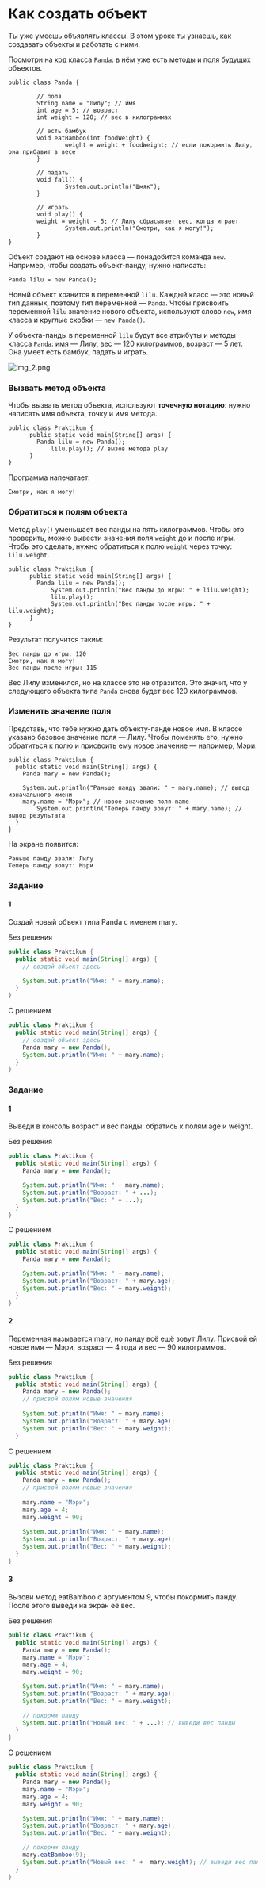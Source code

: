 # Как создать объект

Ты уже умеешь объявлять классы. В этом уроке ты узнаешь, как создавать объекты и работать с ними.

Посмотри на код класса `Panda`: в нём уже есть методы и поля будущих объектов.

```
public class Panda {

        // поля
        String name = "Лилу"; // имя
        int age = 5; // возраст
        int weight = 120; // вес в килограммах

        // есть бамбук
        void eatBamboo(int foodWeight) { 
                weight = weight + foodWeight; // если покормить Лилу, она прибавит в весе
        } 

        // падать
        void fall() {
                System.out.println("Шмяк");
        }

        // играть
        void play() { 
        weight = weight - 5; // Лилу сбрасывает вес, когда играет
                System.out.println("Смотри, как я могу!");
        }
} 
```

Объект создают на основе класса — понадобится команда `new`. Например, чтобы создать объект-панду, нужно написать:

```
Panda lilu = new Panda(); 
```

Новый объект хранится в переменной `lilu`. Каждый класс — это новый тип данных, поэтому тип переменной — `Panda`. Чтобы присвоить переменной `lilu` значение нового объекта, используют слово `new`, имя класса и круглые скобки — `new Panda()`.

У объекта-панды в переменной `lilu` будут все атрибуты и методы класса `Panda`: имя — Лилу, вес — 120 килограммов, возраст — 5 лет. Она умеет есть бамбук, падать и играть.

![img_2.png](img%2Fimg_2.png)

### Вызвать метод объекта

Чтобы вызвать метод объекта, используют **точечную нотацию**: нужно написать имя объекта, точку и имя метода.

```
public class Praktikum {
      public static void main(String[] args) {
        Panda lilu = new Panda(); 
            lilu.play(); // вызов метода play
      }
} 
```

Программа напечатает:

```
Смотри, как я могу!
```

### Обратиться к полям объекта

Метод `play()` уменьшает вес панды на пять килограммов. Чтобы это проверить, можно вывести значения поля `weight` до и после игры. Чтобы это сделать, нужно обратиться к полю `weight` через точку: `lilu.weight`.

```
public class Praktikum {
      public static void main(String[] args) {
        Panda lilu = new Panda();
            System.out.println("Вес панды до игры: " + lilu.weight);
            lilu.play();
            System.out.println("Вес панды после игры: " + lilu.weight);
      }
} 
```

Результат получится таким:

```
Вес панды до игры: 120
Смотри, как я могу!
Вес панды после игры: 115 
```

Вес Лилу изменился, но на классе это не отразится. Это значит, что у следующего объекта типа `Panda` снова будет вес 120 килограммов.

### Изменить значение поля

Представь, что тебе нужно дать объекту-панде новое имя. В классе указано базовое значение поля — Лилу. Чтобы поменять его, нужно обратиться к полю и присвоить ему новое значение — например, Мэри:

```
public class Praktikum {
  public static void main(String[] args) {
    Panda mary = new Panda();

    System.out.println("Раньше панду звали: " + mary.name); // вывод изначального имени
    mary.name = "Мэри"; // новое значение поля name
        System.out.println("Теперь панду зовут: " + mary.name); // вывод результата
  }
} 
```

На экране появится:

```
Раньше панду звали: Лилу
Теперь панду зовут: Мэри 
```

### Задание
#### 1
Создай новый объект типа Panda c именем mary.

Без решения
```java
public class Praktikum {
  public static void main(String[] args) {
    // создай объект здесь

    System.out.println("Имя: " + mary.name);
  }
}
```

С решением
```java
public class Praktikum {
  public static void main(String[] args) {
    // создай объект здесь
    Panda mary = new Panda();
    System.out.println("Имя: " + mary.name);
  }
}
```

### Задание
#### 1

Выведи в консоль возраст и вес панды: обратись к полям age и weight.

Без решения
```java
public class Praktikum {
  public static void main(String[] args) {
    Panda mary = new Panda();

	System.out.println("Имя: " + mary.name);
    System.out.println("Возраст: " + ...);
    System.out.println("Вес: " + ...);
  }
}
```

С решением
```java
public class Praktikum {
  public static void main(String[] args) {
    Panda mary = new Panda();

	System.out.println("Имя: " + mary.name);
    System.out.println("Возраст: " + mary.age);
    System.out.println("Вес: " + mary.weight);
  }
}
```

#### 2
Переменная называется mary, но панду всё ещё зовут Лилу. Присвой ей новое имя — Мэри, возраст — 4 года и вес — 90 килограммов.

Без решения
```java
public class Praktikum {
  public static void main(String[] args) {
    Panda mary = new Panda();
    // присвой полям новые значения
    
	System.out.println("Имя: " + mary.name);
    System.out.println("Возраст: " + mary.age);
    System.out.println("Вес: " + mary.weight);
  }
```

С решением
```java
public class Praktikum {
  public static void main(String[] args) {
    Panda mary = new Panda();
    // присвой полям новые значения
    
    mary.name = "Мэри";
    mary.age = 4;
    mary.weight = 90;
    
	System.out.println("Имя: " + mary.name);
    System.out.println("Возраст: " + mary.age);
    System.out.println("Вес: " + mary.weight);
  }
}
```

#### 3
Вызови метод eatBamboo с аргументом 9, чтобы покормить панду. После этого выведи на экран её вес.

Без решения
```java
public class Praktikum {
  public static void main(String[] args) {
    Panda mary = new Panda();
    mary.name = "Мэри";
    mary.age = 4;
    mary.weight = 90;

	System.out.println("Имя: " + mary.name);
    System.out.println("Возраст: " + mary.age);
    System.out.println("Вес: " + mary.weight);

    // покорми панду
    System.out.println("Новый вес: " + ...); // выведи вес панды
  }
}
```

С решением
```java
public class Praktikum {
  public static void main(String[] args) {
    Panda mary = new Panda();
    mary.name = "Мэри";
    mary.age = 4;
    mary.weight = 90;

	System.out.println("Имя: " + mary.name);
    System.out.println("Возраст: " + mary.age);
    System.out.println("Вес: " + mary.weight);

    // покорми панду
    mary.eatBamboo(9);
    System.out.println("Новый вес: " +  mary.weight); // выведи вес панды
  }
}
```